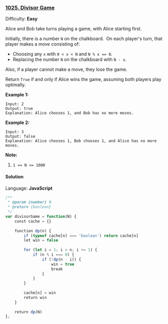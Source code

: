 ### [1025\. Divisor Game](https://leetcode.com/problems/divisor-game/)

Difficulty: **Easy**


Alice and Bob take turns playing a game, with Alice starting first.

Initially, there is a number `N` on the chalkboard.  On each player's turn, that player makes a _move_ consisting of:

*   Choosing any `x` with `0 < x < N` and `N % x == 0`.
*   Replacing the number `N` on the chalkboard with `N - x`.

Also, if a player cannot make a move, they lose the game.

Return `True` if and only if Alice wins the game, assuming both players play optimally.


**Example 1:**

```
Input: 2
Output: true
Explanation: Alice chooses 1, and Bob has no more moves.
```


**Example 2:**

```
Input: 3
Output: false
Explanation: Alice chooses 1, Bob chooses 1, and Alice has no more moves.
```

**Note:**

1.  `1 <= N <= 1000`


#### Solution

Language: **JavaScript**

```javascript
/**
 * @param {number} N
 * @return {boolean}
 */
var divisorGame = function(N) {
    const cache = {}
    
    function dp(n) {
        if (typeof cache[n] === 'boolean') return cache[n]
        let win = false
        
        for (let i = 1; i < n; i += 1) {
            if (n % i === 0) {
                if (!dp(n - i)) {
                    win = true
                    break
                }
            }
        }
        
        cache[n] = win
        return win
    }
    
    return dp(N)
};
```